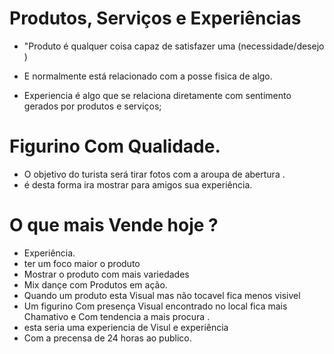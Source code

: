 # Produtos, Serviços e Experiências

- "Produto é qualquer coisa capaz de satisfazer uma (necessidade/desejo )
- E normalmente está relacionado com a posse fisica de algo.

- Experiencia é algo que se relaciona diretamente com sentimento gerados por produtos e serviços;

# Figurino Com Qualidade.

- O objetivo do turista será tirar fotos com a aroupa de abertura .
- é desta forma ira mostrar para amigos sua experiência.

# O que mais Vende hoje ?

- Experiência.
- ter um foco maior o produto
- Mostrar o produto com mais variedades
- Mix dançe com Produtos em ação.
- Quando um produto esta Visual mas não tocavel fica menos visivel
- Um figurino Com presença Visual encontrado no local fica mais Chamativo e Com tendencia a mais procura .
- esta seria uma experiencia de Visul e experiência
- Com a precensa de 24 horas ao publico.
